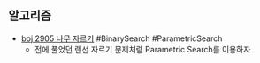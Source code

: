 ## 알고리즘
- [boj 2905 나무 자르기](https://www.acmicpc.net/problem/2805) #BinarySearch #ParametricSearch
	- 전에 풀었던 랜선 자르기 문제처럼 Parametric Search를 이용하자